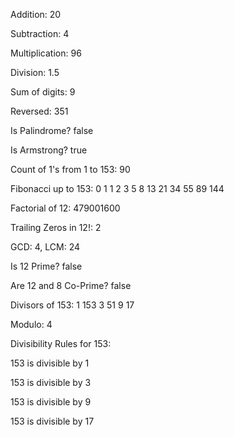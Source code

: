 Addition: 20

Subtraction: 4

Multiplication: 96

Division: 1.5

Sum of digits: 9

Reversed: 351

Is Palindrome? false

Is Armstrong? true

Count of 1's from 1 to 153: 90

Fibonacci up to 153: 0 1 1 2 3 5 8 13 21 34 55 89 144

Factorial of 12: 479001600

Trailing Zeros in 12!: 2

GCD: 4, LCM: 24

Is 12 Prime? false

Are 12 and 8 Co-Prime? false

Divisors of 153: 1 153 3 51 9 17

Modulo: 4

Divisibility Rules for 153:

153 is divisible by 1

153 is divisible by 3

153 is divisible by 9

153 is divisible by 17

